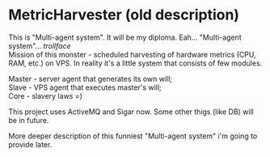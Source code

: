 MetricHarvester (old description)
===============
This is "Multi-agent system". It will be my diploma. Eah... "Multi-agent system"... *trollface*  
Mission of this monster - scheduled harvesting of hardware metrics (CPU, RAM, etc.) on VPS.
In reality it's a little system that consists of few modules.

Master  - server agent that generates its own will;  
Slave   - VPS agent that executes master's will;  
Core    - slavery laws =)

This project uses ActiveMQ and Sigar now. Some other thigs (like DB) will be in future.


More deeper description of this funniest "Multi-agent system" i'm going to provide later.
